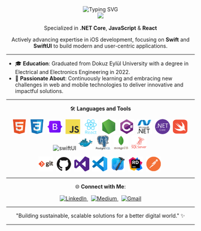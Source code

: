 
<div align="center">
    <img src="https://readme-typing-svg.demolab.com?font=Fira+Code&weight=600&size=28&duration=4000&pause=1000&color=3F83F8&center=true&vCenter=true&random=false&width=435&lines=Hi+there!+%F0%9F%91%8B;I'm+Mehmet+ALBAYRAK;Software+Developer;Welcome+to+my+Profile!" alt="Typing SVG" />
</div>

<div align="center">
    <img src="https://media2.giphy.com/media/qgQUggAC3Pfv687qPC/giphy.gif" width="250"/>
</div>

<div align="center">
  <p>
    Specialized in <strong>.NET Core</strong>, <strong>JavaScript</strong> & <strong>React</strong>
  </p>
  <p>
    Actively advancing expertise in iOS development, focusing on <strong>Swift</strong> and <strong>SwiftUI</strong> to build modern and user-centric applications.
</p>

</div>

---

- 🎓 **Education**: Graduated from Dokuz Eylül University with a degree in Electrical and Electronics Engineering in 2022.  
- 🌱 **Passionate About**: Continuously learning and embracing new challenges in web and mobile technologies to deliver innovative and impactful solutions.  


---
<div align="center">

🛠️ **Languages and Tools**
  
  <img src="https://github.com/devicons/devicon/blob/master/icons/html5/html5-original.svg" title="HTML5" alt="HTML" width="40" height="40"/>&nbsp;
  <img src="https://github.com/devicons/devicon/blob/master/icons/css3/css3-original.svg"  title="CSS3" alt="CSS" width="40" height="40"/>&nbsp;
  <img src="https://github.com/devicons/devicon/blob/master/icons/bootstrap/bootstrap-original.svg" title="Bootstrap" alt="Bootstrap" width="40" height="40"/>&nbsp;
  <img src="https://github.com/devicons/devicon/blob/master/icons/javascript/javascript-original.svg" title="JavaScript" alt="JavaScript" width="40" height="40"/>&nbsp;
  <img src="https://github.com/devicons/devicon/blob/master/icons/react/react-original-wordmark.svg" title="React" alt="React" width="40" height="40"/>&nbsp;
  <img src="https://github.com/devicons/devicon/blob/master/icons/nodejs/nodejs-original.svg" title="Node.js" alt="Node.js" width="40" height="40"/>&nbsp;
  <img src="https://github.com/devicons/devicon/blob/master/icons/csharp/csharp-original.svg" title="CSharp" alt="CSharp" width="40" height="40"/>&nbsp;
  <img src="https://github.com/devicons/devicon/blob/master/icons/dot-net/dot-net-original-wordmark.svg" title=".NET Framework" alt=".NET Framework" width="40" height="40"/>&nbsp;
  <img src="https://github.com/devicons/devicon/blob/master/icons/dotnetcore/dotnetcore-original.svg" title=".NET Core" alt=".NET Core" width="40" height="40"/>&nbsp;
  <img src="https://github.com/devicons/devicon/blob/master/icons/swift/swift-original.svg" title="Swift" alt="Swift" width="40" height="40"/>&nbsp;
  <img width="40" alt="swiftUI" src="https://github.com/user-attachments/assets/ae7db6ce-99c5-4286-82a9-281183b5edb3" title="SwiftUI" />
  <img src="https://github.com/devicons/devicon/blob/master/icons/docker/docker-original.svg" title="Docker" alt="Docker" width="40" height="40"/>&nbsp;
  <img src="https://github.com/devicons/devicon/blob/master/icons/postgresql/postgresql-original-wordmark.svg" title="Postgresql" alt="Sql" width="40" height="40"/>&nbsp;
  <img src="https://github.com/devicons/devicon/blob/master/icons/mongodb/mongodb-original-wordmark.svg" title="MongoDB" alt="MongoDB" width="40" height="40"/>&nbsp;
  <img src="https://github.com/devicons/devicon/blob/master/icons/microsoftsqlserver/microsoftsqlserver-plain-wordmark.svg" title="Sql Server" alt="Sql" width="40" height="40"/>&nbsp;

  <img src="https://github.com/devicons/devicon/blob/master/icons/git/git-original-wordmark.svg" title="Git" alt="Git" width="40" height="40"/>&nbsp;
  <img src="https://github.com/devicons/devicon/blob/master/icons/github/github-original.svg" title="Github" alt="Github" width="40" height="40"/>&nbsp;
  <img src="https://github.com/devicons/devicon/blob/master/icons/visualstudio/visualstudio-plain.svg" title="Visual Studio" alt="Visual Studio" width="40" height="40"/>&nbsp;
  <img src="https://github.com/devicons/devicon/blob/master/icons/vscode/vscode-original.svg" title="Visual Studio Code" alt="Visual Studio Code" width="40" height="40"/>&nbsp;
  <img src="https://github.com/devicons/devicon/blob/master/icons/xcode/xcode-original.svg" title="Xcode" alt="Xcode" width="40" height="40"/>&nbsp;
  <img src="https://github.com/devicons/devicon/blob/master/icons/rider/rider-original.svg" title="Rider" alt="Rider" width="40" height="40"/>&nbsp;
  <img src="https://github.com/devicons/devicon/blob/master/icons/postman/postman-original.svg" title="Postman" alt="Postman" width="40" height="40"/>&nbsp;

</div>

---

<div align="center">

🌐 **Connect with Me**:

<a href="https://www.linkedin.com/in/mehmetalbayrakdeu/" target="_blank">
  <img src="https://img.icons8.com/color/48/000000/linkedin.png" title="LinkedIn" alt="LinkedIn" width="40" height="40"/>
</a>&nbsp;
<a href="https://medium.com/@albayrakmehmetdeu" target="_blank">
  <img src="https://img.icons8.com/color/48/000000/medium-logo.png" title="Medium" alt="Medium" width="40" height="40"/>
</a>&nbsp;
<a href="mailto:albayrakmehmetdeu@gmail.com" target="_blank">
  <img src="https://img.icons8.com/color/48/000000/gmail-new.png" title="Gmail" alt="Gmail" width="40" height="40"/>
</a>

</div>

---

<div align="center">
  "Building sustainable, scalable solutions for a better digital world." ✨
</div>

---



